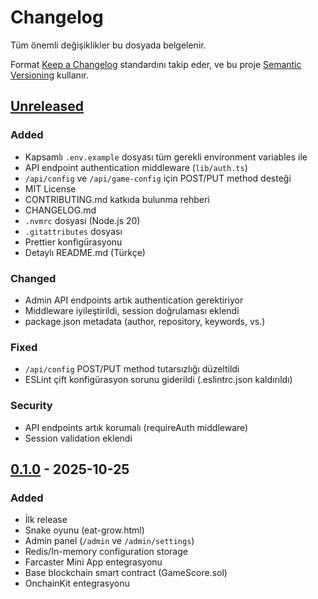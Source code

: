# Changelog

Tüm önemli değişiklikler bu dosyada belgelenir.

Format [Keep a Changelog](https://keepachangelog.com/en/1.0.0/) standardını takip eder,
ve bu proje [Semantic Versioning](https://semver.org/spec/v2.0.0.html) kullanır.

## [Unreleased]

### Added

- Kapsamlı `.env.example` dosyası tüm gerekli environment variables ile
- API endpoint authentication middleware (`lib/auth.ts`)
- `/api/config` ve `/api/game-config` için POST/PUT method desteği
- MIT License
- CONTRIBUTING.md katkıda bulunma rehberi
- CHANGELOG.md
- `.nvmrc` dosyası (Node.js 20)
- `.gitattributes` dosyası
- Prettier konfigürasyonu
- Detaylı README.md (Türkçe)

### Changed

- Admin API endpoints artık authentication gerektiriyor
- Middleware iyileştirildi, session doğrulaması eklendi
- package.json metadata (author, repository, keywords, vs.)

### Fixed

- `/api/config` POST/PUT method tutarsızlığı düzeltildi
- ESLint çift konfigürasyon sorunu giderildi (.eslintrc.json kaldırıldı)

### Security

- API endpoints artık korumalı (requireAuth middleware)
- Session validation eklendi

## [0.1.0] - 2025-10-25

### Added

- İlk release
- Snake oyunu (eat-grow.html)
- Admin panel (`/admin` ve `/admin/settings`)
- Redis/In-memory configuration storage
- Farcaster Mini App entegrasyonu
- Base blockchain smart contract (GameScore.sol)
- OnchainKit entegrasyonu

[Unreleased]: https://github.com/felixripper/snakebase/compare/v0.1.0...HEAD
[0.1.0]: https://github.com/felixripper/snakebase/releases/tag/v0.1.0
